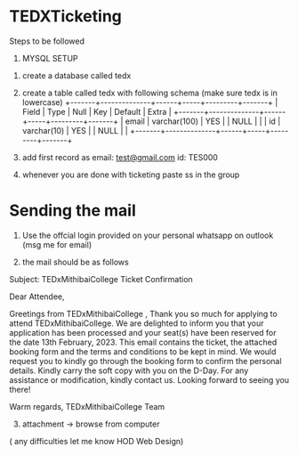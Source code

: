 # TEDXTicketing

Steps to be followed
1) MYSQL SETUP

1. create a database called tedx
1. create a table called tedx with following schema (make sure tedx is in lowercase)
+-------+--------------+------+-----+---------+-------+
| Field | Type         | Null | Key | Default | Extra |
+-------+--------------+------+-----+---------+-------+
| email | varchar(100) | YES  |     | NULL    |       |
| id    | varchar(10)  | YES  |     | NULL    |       |
+-------+--------------+------+-----+---------+-------+

1. add first record as 
email: test@gmail.com          id: TES000

1. whenever you are done with ticketing paste ss in the group

# Sending the mail

1. Use the offcial login provided on your personal whatsapp on outlook (msg me for email)

2. the mail should be as follows

Subject: TEDxMithibaiCollege Ticket Confirmation

Dear Attendee,

Greetings from TEDxMithibaiCollege ,
Thank you so much for applying to attend TEDxMithibaiCollege. We are delighted to inform you that your application has been processed and your seat(s) have been reserved for the date 13th February, 2023. 
This email contains the ticket, the attached booking form and the terms and conditions to be kept in mind. We would request you to kindly go through the booking form to confirm the personal details. 
Kindly carry the soft copy with you on the D-Day. 
For any assistance or modification, kindly contact us. 
Looking forward to seeing you there!

Warm regards, 
TEDxMithibaiCollege Team


3. attachment -> browse from computer

( any difficulties let me know HOD Web Design)
